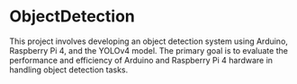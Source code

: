 # ObjectDetection
 This project involves developing an object detection system using Arduino, Raspberry Pi 4, and the YOLOv4 model. The primary goal is to evaluate the performance and efficiency of Arduino and Raspberry Pi 4 hardware in handling object detection tasks.
